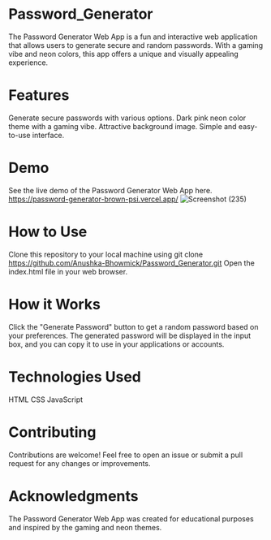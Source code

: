 # Password_Generator
The Password Generator Web App is a fun and interactive web application that allows users to generate secure and random passwords. With a gaming vibe and neon colors, this app offers a unique and visually appealing experience.

# Features
Generate secure passwords with various options.
Dark pink neon color theme with a gaming vibe.
Attractive background image.
Simple and easy-to-use interface.

# Demo
See the live demo of the Password Generator Web App here.
https://password-generator-brown-psi.vercel.app/
![Screenshot (235)](https://github.com/Anushka-Bhowmick/Password_Generator/assets/76967222/8bd7295a-e1dc-41a1-a5c4-efadc3e0a27a)


# How to Use
Clone this repository to your local machine using git clone https://github.com/Anushka-Bhowmick/Password_Generator.git
Open the index.html file in your web browser.

# How it Works
Click the "Generate Password" button to get a random password based on your preferences.
The generated password will be displayed in the input box, and you can copy it to use in your applications or accounts.

# Technologies Used
HTML
CSS
JavaScript


# Contributing
Contributions are welcome! Feel free to open an issue or submit a pull request for any changes or improvements.

# Acknowledgments
The Password Generator Web App was created for educational purposes and inspired by the gaming and neon themes.
